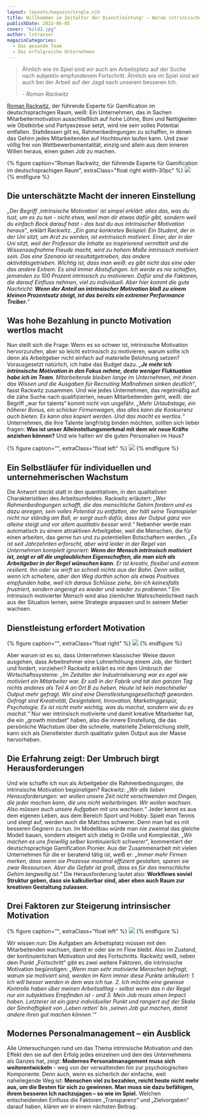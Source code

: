 ```yaml
---
layout: layouts/magazin/single.njk
title: Willkommen im Zeitalter der Dienstleistung! – Warum intrinsische Motivation für jeden Erfolgssuchenden ein Begriff sein sollte
publishDate: 2022-06-05
cover: "bild1.jpg"
author: lstrasser
magazinCategories:
  - Das gesunde Team
  - Das erfolgreiche Unternehmen
---
```


> Ähnlich wie im Spiel sind wir auch am Arbeitsplatz auf der Suche nach
> subjektiv empfundenem Fortschritt. Ähnlich wie im Spiel sind wir auch bei der
> Arbeit auf der Jagd nach unserem besseren Ich.
>
> <cite>- Roman Rackwitz</cite>

[Roman Rackwitz](https://www.romanrackwitz.de/), der führende Experte für
Gamification im deutschsprachigen Raum, weiß: Ein Unternehmen, das in Sachen
Mitarbeitermotivation ausschließlich auf hohe Löhne, Boni und Nettigkeiten wie
Obstkörbe und Partyexzesse setzt, wird nie sein volles Potential entfalten.
Stattdessen gilt es, Rahmenbedingungen zu schaffen, in denen das Gehirn jedes
Mitarbeitenden auf Hochtouren laufen kann. Und zwar völlig frei von
Wettbewerbsmentalität, einzig und allein aus dem inneren Willen heraus, einen
guten Job zu machen.

{% figure caption="Roman Rackwitz, der führende Experte für Gamification im deutschsprachigen Raum", extraClass="float right width-30pc" %}
<img src="rackwitz.jpg" />
{% endfigure %}

## Die unterschätzte Macht der inneren Einstellung

<cite>„Der Begriff ‚intrinsische Motivation‘ ist simpel erklärt: alles das, was du
tust, um es zu tun - nicht etwa, weil man dir etwas dafür gibt, sondern weil du
einfach Bock darauf hast - das tust du aus intrinsischer Motivation heraus“</cite>,
erklärt Rackwitz. <cite>„Ein ganz konkretes Beispiel: Ein Student, der in der Uni
sitzt, um Arzt zu werden, ist extrinsisch motiviert. Einer, der in der Uni
sitzt, weil der Professor die Inhalte so inspirierend vermittelt und die
Wissensaufnahme Freude macht, wird zu hohem Maße intrinsisch motiviert sein. Das
eine Szenario ist resultatgetrieben, das andere aktivitätsgetrieben. Wichtig
ist, dass man weiß: es gibt nicht das eine oder das andere Extrem. Es sind immer
Abstufungen. Ich werde es nie schaffen, jemanden zu 100 Prozent intrinsisch zu
motivieren. Dafür sind die Faktoren, die darauf Einfluss nehmen, viel zu
individuell. Aber hier kommt die gute Nachricht: **Wenn der Anteil an
intrinsischer Motivation bloß zu einem kleinen Prozentsatz steigt, ist das
bereits ein extremer Performance Treiber.**“</cite>

## Was hohe Bezahlung in puncto Motivation wertlos macht

Nun stellt sich die Frage: Wenn es so schwer ist, intrinsische Motivation
hervorzurufen, aber so leicht extrinsisch zu motivieren, warum sollte ich denn
als Arbeitgeber nicht einfach auf materielle Belohnung setzen? Vorausgesetzt
natürlich, ich habe das Budget dazu. <cite>„**Je mehr ich intrinsische Motivation
in den Fokus nehme, desto weniger Fluktuation habe ich im Team**. Mitarbeitende
bleiben lange im Unternehmen, mit ihnen das Wissen und die Ausgaben für
Recruiting Maßnahmen sinken deutlich“</cite>, fasst Rackwitz zusammen. Und wie
jedes Unternehmen, das regelmäßig auf die zähe Suche nach qualifizierten, neuen
Mitarbeitenden geht, weiß: der Begriff „war for talents“ kommt nicht von
ungefähr. <cite>„Mehr Urlaubstage, ein höherer Bonus, ein schicker Firmenwagen,
das alles kann die Konkurrenz auch bieten. Es kann also kopiert werden. Und das
macht es wertlos.“</cite> Unternehmen, die ihre Talente langfristig binden
möchten, sollten sich lieber fragen: **Was ist unser Alleinstellungsmerkmal mit
dem wir neue Kräfte anziehen können?** Und wie halten wir die guten Personalien im
Haus?

{% figure caption="", extraClass="float left" %}
<img src="bild2.jpg" />
{% endfigure %}

## Ein Selbstläufer für individuellen und unternehmerischen Wachstum

Die Antwort steckt statt in den quantitativen, in den qualitativen
Charakteristiken des Arbeitsumfeldes. Rackwitz erläutert: <cite>„Wer
Rahmenbedingungen schafft, die das menschliche Gehirn fordern und es dazu
anregen, sein volles Potential zu entfalten, der hält seine Teamspieler nicht
nur ständig am Ball, er sorgt auch dafür, dass der Output ganz von alleine
steigt und vor allem qualitativ besser wird.“</cite> Nebenher werde man
automatisch zu einem attraktiven Arbeitgeber, weil die Menschen, die für einen
arbeiten, das gerne tun und zu potentiellen Botschaftern werden. <cite>„Es ist
seit Jahrzehnten erforscht, aber wird leider in der Regel von Unternehmen
komplett ignoriert: **Wenn der Mensch intrinsisch motiviert ist, zeigt er all
die unglaublichen Eigenschaften, die man sich als Arbeitgeber in der Regel
wünschen kann.** Er ist kreativ, flexibel und extrem resilient. Ihn oder sie
wirft so schnell nichts aus der Bahn. Denn selbst, wenn ich scheitere, aber den
Weg dorthin schon als etwas Positives empfunden habe, weil ich daraus Schlüsse
ziehe, bin ich keinesfalls frustriert, sondern angeregt es wieder und wieder zu
probieren.“</cite> Ein intrinsisch motivierter Mensch wird also ziemlicher
Wahrscheinlichkeit nach aus der Situation lernen, seine Strategie anpassen und
in seinem Metier wachsen.

## Dienstleistung erfordert Motivation

{% figure caption="", extraClass="float right" %}
<img src="bild3.jpg" />
{% endfigure %}

Aber warum ist es so, dass Unternehmen klassischer Weise davon ausgehen, dass
Arbeitnehmer eine Lohnerhöhung einem Job, der fördert und fordert, vorziehen?
Rackwitz erklärt es mit dem Umbruch der Wirtschaftssysteme: <cite>„Im Zeitalter
der Industrialisierung war es egal wie motiviert ein Mitarbeiter war. Er saß in
der Fabrik und tat den ganzen Tag nichts anderes als Teil A an Ort B zu heben.
Heute ist kein maschineller Output mehr gefragt. Wir sind eine
Dienstleistungsgesellschaft geworden. Gefragt sind Kreativität, Designtalent,
Innovation, Marketinggespür, Psychologie. Es ist nicht mehr wichtig, was du
machst, sondern wie du es machst.“</cite> Nur wer intrinsisch motivierte und
damit kreative Mitarbeiter hat, die ein „growth mindset“ haben, also die innere
Einstellung, die das persönliche Wachstum über die schnelle, materielle
Zielerreichung stellt, kann sich als Dienstleister durch qualitativ guten Output
aus der Masse hervorheben.

## Die Erfahrung zeigt: Der Umbruch birgt Herausforderungen

Und wie schaffe ich nun als Arbeitgeber die Rahmenbedingungen, die intrinsische
Motivation begünstigen? Rackwitz: <cite>„Wir alle lieben Herausforderungen: wir wollen
unsere Zeit nicht verschwenden mit Dingen, die jeder machen kann, die uns nicht
weiterbringen. Wir wollen wachsen. Also müssen auch unsere Aufgaben mit uns
wachsen.“</cite> Jeder kennt es aus dem eigenen Leben, aus dem Bereich Sport und Hobby:
Spielt man Tennis und steigt auf, werden auch die Matches schwerer. Denn man hat
es mit besseren Gegnern zu tun. Im Modellbau würde man nie zweimal das gleiche
Modell bauen, sondern steigert sich stetig in Größe und Komplexität. <cite>„Wir machen
es uns freiwillig selber kontinuierlich schwerer“</cite>, kommentiert der
deutschsprachige Gamification Pionier. Aus der Zusammenarbeit mit vielen
Unternehmen für die er beratend tätig ist, weiß er: <cite>„Immer mehr Firmen merken,
dass wenn sie Prozesse maximal effizient gestalten, sparen sie zwar Ressourcen.
Aber die Gefahr ist groß, dass es für das menschliche Gehirn langweilig ist.“</cite>
Die Herausforderung lautet also: **Workflows soviel Struktur geben, dass sie
kalkulierbar sind, aber eben auch Raum zur kreativen Gestaltung zulassen.**

## Drei Faktoren zur Steigerung intrinsischer Motivation

{% figure caption="", extraClass="float left" %}
<img src="bild4.jpg" />
{% endfigure %}

Wir wissen nun: Die Aufgaben am Arbeitsplatz müssen mit den Mitarbeitenden
wachsen, damit er oder sie im Flow bleibt. Also im Zustand, der kontinuierlichen
Motivation und des Fortschritts. Rackwitz weiß, neben dem Punkt „Fortschritt“
gibt es zwei weitere Faktoren, die intrinsische Motivation begünstigen: <cite>„Wenn
man sehr motivierte Menschen befragt, warum sie motiviert sind, werden im Kern
immer diese Punkte artikuliert: 1. Ich will besser werden in dem was ich tue. 2.
Ich möchte eine gewisse Kontrolle haben über meinen Arbeitsalltag - selbst wenn
das n der Regel nur ein subjektives Empfinden ist - und 3. Mein Job muss einen
Impact haben. Letzterer ist ein ganz individueller Punkt und rangiert auf der
Skala der Sinnhaftigkeit von ‚Leben retten‘ bis ‚seinen Job gut machen, damit
andere ihren gut machen können.‘“</cite>

## Modernes Personalmanagement – ein Ausblick

Alle Untersuchungen rund um das Thema intrinsische Motivation und den Effekt den
sie auf den Erfolg jedes einzelnen und den des Unternehmens als Ganzes hat,
zeigt: **Modernes Personalmanagement muss sich weiterentwickeln** - weg von der
verwaltenden hin zur psychologischen Komponente. Denn auch, wenn es sicherlich
der einfache, weil naheliegende Weg ist: **Menschen viel zu bezahlen, reicht heute
nicht mehr aus, um die Besten für sich zu gewinnen. Man muss sie dazu befähigen,
ihrem besseren Ich nachzujagen – so wie im Spiel.** Welchen entscheidenden
Einfluss die Faktoren „Transparenz“ und „Zielvorgaben“ darauf haben, klären wir
in einem nächsten Beitrag.
